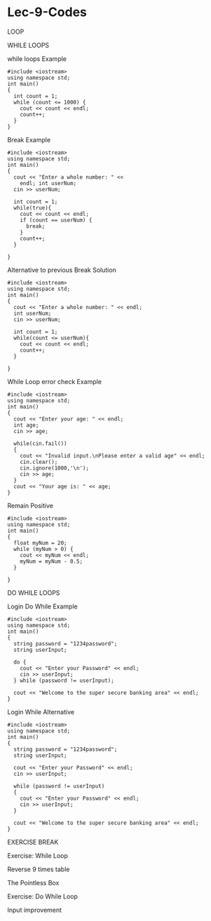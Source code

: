 # Lec-9-Codes

LOOP


WHILE LOOPS

while loops Example

    #include <iostream>
    using namespace std;
    int main()
    {
      int count = 1;
      while (count <= 1000) {
        cout << count << endl;
        count++;
      }
    }
                         
                         
Break Example
                         
    #include <iostream>
    using namespace std;
    int main()
    {
      cout << "Enter a whole number: " << 
        endl; int userNum;
      cin >> userNum;

      int count = 1;
      while(true){
        cout << count << endl;
        if (count == userNum) {
          break;
        }
        count++;
      }

    }
  
  
Alternative to previous Break Solution
  
    #include <iostream>
    using namespace std;
    int main()
    {
      cout << "Enter a whole number: " << endl; 
      int userNum;
      cin >> userNum;

      int count = 1;
      while(count <= userNum){
        cout << count << endl;
        count++;
      }

    }
                         
   
While Loop error check Example                         
        
    #include <iostream>
    using namespace std;
    int main()
    {
      cout << "Enter your age: " << endl; 
      int age;
      cin >> age;

      while(cin.fail())
      {
        cout << "Invalid input.\nPlease enter a valid age" << endl;
        cin.clear();
        cin.ignore(1000,'\n');
        cin >> age;
      }
      cout << "Your age is: " << age;
    }
 
  
Remain Positive
                         
    #include <iostream>
    using namespace std;
    int main()
    {
      float myNum = 20;
      while (myNum > 0) {
        cout << myNum << endl;
        myNum = myNum - 0.5;
      }

    }
  
  
DO WHILE LOOPS
  
Login Do While Example
  
    #include <iostream>
    using namespace std;
    int main()
    {
      string password = "1234password";
      string userInput;

      do {
        cout << "Enter your Password" << endl;
        cin >> userInput;
      } while (password != userInput);

      cout << "Welcome to the super secure banking area" << endl;
    }
  
  
Login While Alternative
  
    #include <iostream>
    using namespace std;
    int main()
    {
      string password = "1234password";
      string userInput;

      cout << "Enter your Password" << endl;
      cin >> userInput;

      while (password != userInput) 
      {
        cout << "Enter your Password" << endl;
        cin >> userInput;
      }

      cout << "Welcome to the super secure banking area" << endl;
    }

  
EXERCISE BREAK

Exercise: While Loop

Reverse 9 times table

The Pointless Box

Exercise: Do While Loop
                         
Input improvement
